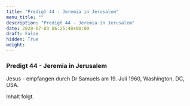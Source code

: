 ```yaml
---
title: "Predigt 44 - Jeremia in Jerusalem"
menu_title: ""
description: "Predigt 44 - Jeremia in Jerusalem"
date: 2020-07-03 06:25:48+00:00
draft: False
hidden: True
weight:
---
```

### Predigt 44 - Jeremia in Jerusalem

Jesus - empfangen durch Dr Samuels am 19. Juli 1960, Washington, DC, USA.

Inhalt folgt.

